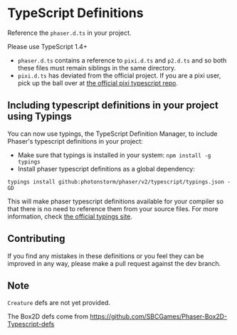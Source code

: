 # TypeScript Definitions #

Reference the `phaser.d.ts` in your project. 

Please use TypeScript 1.4+

- `phaser.d.ts` contains a reference to `pixi.d.ts` and `p2.d.ts` and so both these files must remain siblings in the same directory. 
- `pixi.d.ts` has deviated from the official project. If you are a pixi user, pick up the ball over at [the  official pixi typescript repo](https://github.com/pixijs/pixi-typescript). 

## Including typescript definitions in your project using Typings

You can now use typings, the TypeScript Definition Manager, to include Phaser's typescript definitions in your project: 
- Make sure that typings is installed in your system: `npm install -g typings`
- Install phaser typescript definitions as a global dependency: 
```
typings install github:photonstorm/phaser/v2/typescript/typings.json -GD
```

This will make phaser typescript definitions available for your compiler so that there is no need to reference them from your source files. 
For more information, check [the official typings site](https://github.com/typings/typings). 

## Contributing ##

If you find any mistakes in these definitions or you feel they can be improved in any way, please make a pull request against the dev branch. 

## Note ##

`Creature` defs are not yet provided.

The Box2D defs come from https://github.com/SBCGames/Phaser-Box2D-Typescript-defs
